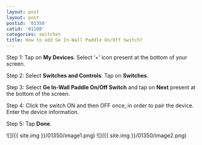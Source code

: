 ```yaml
---
layout: post
layout: post
postid: '01350'
catid: '01100'
categories: switches
title: How to add Ge In-Wall Paddle On/Off Switch?
---
```


Step 1: Tap on **My Devices**. Select ‘+’ icon present at the bottom of your screen.

Step 2: Select **Switches and Controls**. Tap on **Switches**.

Step 3: Select **Ge In-Wall Paddle On/Off Switch** and tap on **Next** present at the bottom of the screen.

Step 4: Click the switch ON and then OFF once, in order to pair the device. Enter the device information.

Step 5: Tap **Done**.

  ![]({{ site.img }}/01350/image1.png) ![]({{ site.img }}/01350/image2.png)